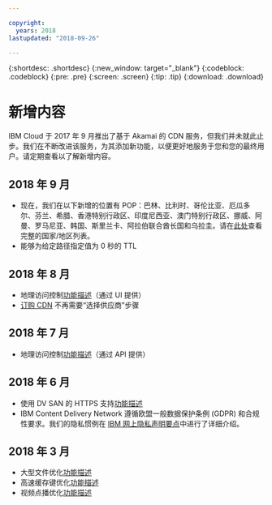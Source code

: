 ```yaml
---

copyright:
  years: 2018
lastupdated: "2018-09-26"

---
```


{:shortdesc: .shortdesc}
{:new_window: target="_blank"}
{:codeblock: .codeblock}
{:pre: .pre}
{:screen: .screen}
{:tip: .tip}
{:download: .download}

# 新增内容

IBM Cloud 于 2017 年 9 月推出了基于 Akamai 的 CDN 服务，但我们并未就此止步。我们在不断改进该服务，为其添加新功能，以便更好地服务于您和您的最终用户。请定期查看以了解新增内容。

## 2018 年 9 月

  * 现在，我们在以下新增的位置有 POP：巴林、比利时、哥伦比亚、厄瓜多尔、芬兰、希腊、香港特别行政区、印度尼西亚、澳门特别行政区、挪威、阿曼、罗马尼亚、韩国、斯里兰卡、阿拉伯联合酋长国和乌拉圭。请在[此处](https://console.bluemix.net/docs/infrastructure/CDN/edge-servers.html#list-of-edge-servers)查看完整的国家/地区列表。
  * 能够为给定路径指定值为 0 秒的 TTL

## 2018 年 8 月

  * 地理访问控制[功能描述](feature-descriptions.html#geographical-access-control)（通过 UI 提供）
  * [订购 CDN](how-to-order.html#order-a-new-cdn-) 不再需要“选择供应商”步骤

## 2018 年 7 月

  * 地理访问控制[功能描述](feature-descriptions.html#geographical-access-control)（通过 API 提供）

## 2018 年 6 月

* 使用 DV SAN 的 HTTPS 支持[功能描述](feature-descriptions.html#https-protocol-support)
* IBM Content Delivery Network 遵循欧盟一般数据保护条例 (GDPR) 和合规性要求。我们的隐私惯例在 [IBM 网上隐私声明要点](https://www.ibm.com/privacy/us/en/)中进行了详细介绍。

## 2018 年 3 月

  * 大型文件优化[功能描述](feature-descriptions.html#large-file-optimization)
  * 高速缓存键优化[功能描述](feature-descriptions.html#cache-key-query-args)
  * 视频点播优化[功能描述](feature-descriptions.html#video-on-demand)
